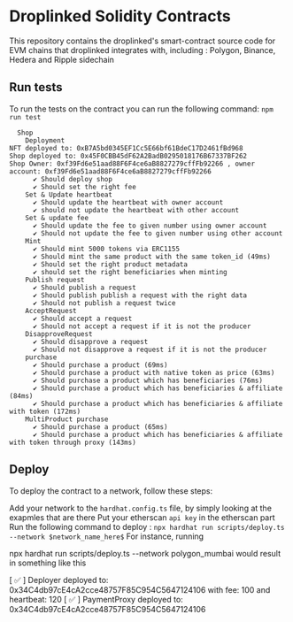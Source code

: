 # Droplinked Solidity Contracts
This repository contains the droplinked's smart-contract source code for EVM chains that droplinked integrates with, including : Polygon, Binance, Hedera and Ripple sidechain

## Run tests
To run the tests on the contract you can run the following command: 
`npm run test`

```
  Shop
    Deployment
NFT deployed to: 0xB7A5bd0345EF1Cc5E66bf61BdeC17D2461fBd968
Shop deployed to: 0x45F0CBB45dF62A2BadB0295018176B67337BF262
Shop Owner: 0xf39Fd6e51aad88F6F4ce6aB8827279cffFb92266 , owner account: 0xf39Fd6e51aad88F6F4ce6aB8827279cffFb92266
      ✔ Should deploy shop
      ✔ Should set the right fee
    Set & Update heartbeat
      ✔ Should update the heartbeat with owner account
      ✔ should not update the heartbeat with other account
    Set & update fee
      ✔ Should update the fee to given number using owner account
      ✔ Should not update the fee to given number using other account
    Mint
      ✔ Should mint 5000 tokens via ERC1155
      ✔ Should mint the same product with the same token_id (49ms)
      ✔ Should set the right product metadata
      ✔ should set the right beneficiaries when minting
    Publish request
      ✔ Should publish a request
      ✔ Should publish publish a request with the right data
      ✔ Should not publish a request twice
    AcceptRequest
      ✔ Should accept a request
      ✔ Should not accept a request if it is not the producer
    DisapproveRequest
      ✔ Should disapprove a request
      ✔ Should not disapprove a request if it is not the producer
    purchase
      ✔ Should purchase a product (69ms)
      ✔ Should purchase a product with native token as price (63ms)
      ✔ Should purchase a product which has beneficiaries (76ms)
      ✔ Should purchase a product which has beneficiaries & affiliate (84ms)
      ✔ Should purchase a product which has beneficiaries & affiliate with token (172ms)
    MultiProduct purchase
      ✔ Should purchase a product (65ms)
      ✔ Should purchase a product which has beneficiaries & affiliate with token through proxy (143ms)
```
## Deploy
To deploy the contract to a network, follow these steps:

Add your network to the `hardhat.config.ts` file, by simply looking at the exapmles that are there
Put your etherscan `api key` in the etherscan part
Run the following command to deploy :
`npx hardhat run scripts/deploy.ts --network $network_name_here$`
For instance, running

npx hardhat run scripts/deploy.ts --network polygon_mumbai
would result in something like this

[ ✅ ] Deployer deployed to: 0x34C4db97cE4cA2cce48757F85C954C5647124106 with fee: 100 and heartbeat: 120
[ ✅ ] PaymentProxy deployed to: 0x34C4db97cE4cA2cce48757F85C954C5647124106

